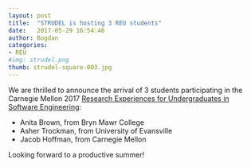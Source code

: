 ```yaml
---
layout: post
title:  "STRUDEL is hosting 3 REU students"
date:   2017-05-29 16:54:46
author: Bogdan
categories: 
- REU
#img: strudel.png
thumb: strudel-square-003.jpg
---
```


We are thrilled to announce the arrival of 3 students participating in the
Carnegie Mellon 2017 [Research Experiences for Undergraduates in 
Software Engineering](http://www.isri.cmu.edu/education/reu-se/index.html):

- Anita Brown, from Bryn Mawr College
- Asher Trockman, from University of Evansville
- Jacob Hoffman, from Carnegie Mellon

Looking forward to a productive summer!